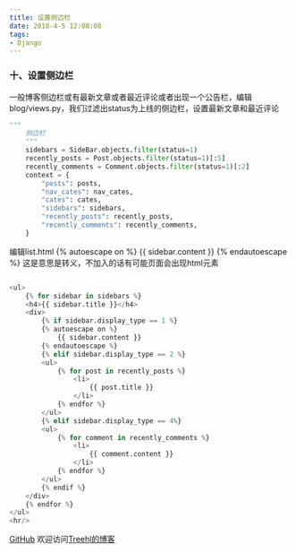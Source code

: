 ```yaml
---
title: 设置侧边栏
date: 2018-4-5 12:08:08
tags:
- Django
---
```

### **十、设置侧边栏**
一般博客侧边栏或有最新文章或者最近评论或者出现一个公告栏，编辑blog/views.py，我们过滤出status为上线的侧边栏，设置最新文章和最近评论

```python
"""
    侧边栏
    """
    sidebars = SideBar.objects.filter(status=1)
    recently_posts = Post.objects.filter(status=1)[:5]
    recently_comments = Comment.objects.filter(status=1)[:2]
    context = {
        "posts": posts,
        "nav_cates": nav_cates,
        "cates": cates,
        "sidebars": sidebars,
        "recently_posts": recently_posts,
        "recently_comments": recently_comments,
    }
```

编辑list.html
{% autoescape on %}
            {{ sidebar.content }}
        {% endautoescape %} 
       这是意思是转义，不加入的话有可能页面会出现html元素
```python

<ul>
    {% for sidebar in sidebars %}
    <h4>{{ sidebar.title }}</h4>
    <div>
        {% if sidebar.display_type == 1 %}
        {% autoescape on %}
            {{ sidebar.content }}
        {% endautoescape %}
        {% elif sidebar.display_type == 2 %}
        <ul>
            {% for post in recently_posts %}
                <li>
                    {{ post.title }}
                </li>
            {% endfor %}
        </ul>
        {% elif sidebar.display_type == 4%}
        <ul>
            {% for comment in recently_comments %}
                <li>
                    {{ comment.content }}
                </li>
            {% endfor %}
        </ul>
        {% endif %}
    </div>
    {% endfor %}
</ul>
<hr/>
```

[GitHub](https://github.com/Family-TreeSY/Myblog)
欢迎访问[Treehl的博客](https://family-treesy.github.io/)